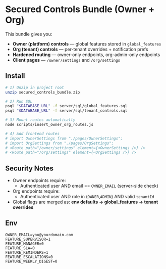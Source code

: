 # Secured Controls Bundle (Owner + Org)

This bundle gives you:
- **Owner (platform) controls** — global features stored in `global_features`
- **Org (tenant) controls** — per-tenant overrides + notification prefs
- **Hardened routing** — owner-only endpoints, org-admin-only endpoints
- **Client pages** — `/owner/settings` and `/org/settings`

## Install
```bash
# 1) Unzip in project root
unzip secured_controls_bundle.zip

# 2) Run SQL
psql "$DATABASE_URL" -f server/sql/global_features.sql
psql "$DATABASE_URL" -f server/sql/tenant_controls.sql

# 3) Mount routes automatically
node scripts/insert_owner_org_routes.js

# 4) Add frontend routes
# import OwnerSettings from "./pages/OwnerSettings";
# import OrgSettings from "./pages/OrgSettings";
# <Route path="/owner/settings" element={<OwnerSettings />} />
# <Route path="/org/settings" element={<OrgSettings />} />
```

## Security Notes
- Owner endpoints require:
  - Authenticated user AND email == `OWNER_EMAIL` (server-side check)
- Org endpoints require:
  - Authenticated user AND role in (`OWNER`,`ADMIN`) AND valid `tenantId`
- Global flags are merged as: **env defaults → global_features → tenant overrides**

## Env
```
OWNER_EMAIL=you@yourdomain.com
FEATURE_SUPERVISOR=1
FEATURE_MANAGER=0
FEATURE_SLA=0
FEATURE_REMINDERS=1
FEATURE_ESCALATIONS=0
FEATURE_WEEKLY_DIGEST=0
```
